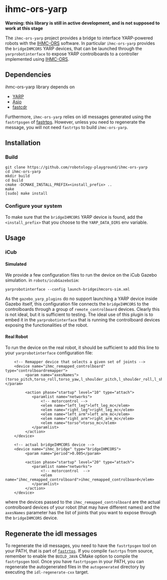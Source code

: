
ihmc-ors-yarp
=============

**Warning: this library is still in active development, and is not supposed to work at this stage**

The `ihmc-ors-yarp` project provides a bridge to interface YARP-powered robots with the [IHMC-ORS](https://github.com/ihmcrobotics/ihmc-open-robotics-software) software.
In particular `ihmc-ors-yarp` provides the `bridgeIHMCORS` YARP devices, that can be launched through the `yarprobotinterface` to expose YARP controlboards to a controller
implemented using  [IHMC-ORS](https://github.com/ihmcrobotics/ihmc-open-robotics-software).

## Dependencies
ihmc-ors-yarp library depends on
 - [YARP](http://www.yarp.it/)
 - [Asio](https://think-async.com/)
 - [fastcdr](https://github.com/eProsima/Fast-CDR)

Furthermore, `ihmc-ors-yarp` relies on idl messages generated using the `fastrtpsgen` of [fastrtps](https://github.com/eProsima/Fast-RTPS).
However, unless you need to regenerate the message, you will not need `fastrtps` to build `ihmc-ors-yarp`.

## Installation
### Build
```shell
git clone https://github.com/robotology-playground/ihmc-ors-yarp
cd ihmc-ors-yarp
mkdir build
cd build
cmake -DCMAKE_INSTALL_PREFIX=<install_prefix> ..
make
[sudo] make install
```

### Configure your system
To make sure that the `bridgeIHMCORS` YARP device is found, add the `<install_prefix>` that you choose to the `YARP_DATA_DIRS` env variable.

## Usage

### iCub

#### Simulated
We provide a few configuration files to run the device on the iCub Gazebo simulation. in `robots/icubGazeboSim`:
~~~
yarprobotinterface --config launch-bridgeihmcors-sim.xml
~~~
As the `gazebo_yarp_plugins` do no support launching a YARP device inside Gazebo itself, this configuration file connects
the `bridgeIHMCORS` to the controlboards through a group of `remote_controlboard` devices. Clearly this is not ideal, but
it is sufficient to testing. The ideal use of this plugin is to embed it in the `yarprobotinterface` that is running the
controlboard devices exposing the functionalities of the robot.

#### Real Robot
To run the device on the real robot, it should be sufficient to add this line to your `yarprobotinterface` configuration file:
~~~
    <!-- Remapper device that selects a given set of joints -->
    <device name="ihmc_remapped_controlboard" type="controlboardremapper">
         <param name="axesNames">(torso_pitch,torso_roll,torso_yaw,l_shoulder_pitch,l_shoulder_roll,l_shoulder_yaw,l_elbow,r_shoulder_pitch,r_shoulder_roll,r_shoulder_yaw,r_elbow,l_hip_pitch,l_hip_roll,l_hip_yaw,l_knee,l_ankle_pitch,l_ankle_roll,r_hip_pitch,r_hip_roll,r_hip_yaw,r_knee,r_ankle_pitch,r_ankle_roll)</param>

         <action phase="startup" level="10" type="attach">
            <paramlist name="networks">
                <!-- motorcontrol -->
                <elem name="left_leg">left_leg_mc</elem>
                <elem name="right_leg">right_leg_mc</elem>
                <elem name="left_arm">left_arm_mc</elem>
                <elem name="right_arm">right_arm_mc</elem>
                <elem name="torso">torso_mc</elem>
            </paramlist>
         </action>
    </device>

    <!-- actual bridgeIHMCORS device -->
    <device name="ihmc_bridge" type="bridgeIHMCORS">
         <param name="period">0.005</param>

         <action phase="startup" level="20" type="attach">
            <paramlist name="networks">
                <!-- motorcontrol  -->
                <elem name="ihmc_remapped_controlboard">ihmc_remapped_controlboard</elem>
            </paramlist>
         </action>
    </device>
~~~
where the devices passed to the `ihmc_remapped_controlboard` are the actual controlboard devices of your robot (that may have different names) and
the `axesNames` parameter has the list of joints that you want to expose through the `bridgeIHMCORS` device.



## Regenerate the idl messages
To regenerate the idl messages, you need to have the `fastrtpsgen` tool on your PATH, that is part
of [`fastrtps`](https://github.com/eProsima/Fast-RTPS). If you compile `fastrtps` from source, remember
to enable the `BUILD_JAVA` CMake option to compile the `fastrtpsgen` tool.
Once you have `fastrtpsgen` in your PATH,  you can regenerate the autogenerated files in the `autogenerated` directory by executing the `idl-regenerate-cxx` target.
